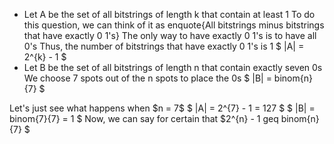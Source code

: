 <ul>
<li> Let A be the set of all bitstrings of length k that contain at least 1 
To do this question, we can think of it as enquote{All bitstrings minus bitstrings that have exactly 0 1's} 
The only way to have exactly 0 1's is to have all 0's 
Thus, the number of bitstrings that have exactly 0 1's is 1 
$ |A| = 2^{k} - 1 $
	<li> Let B be the set of all bitstrings of length n that contain exactly seven 0s 
	      We choose 7 spots out of the n spots to place the 0s 
	      $ |B| = binom{n}{7} $
</ul>
Let's just see what happens when $n = 7$ 
$ |A| = 2^{7} - 1 = 127 $ 
$ |B| = binom{7}{7} = 1 $ 
Now, we can say for certain that $2^{n} - 1 geq binom{n}{7} $
